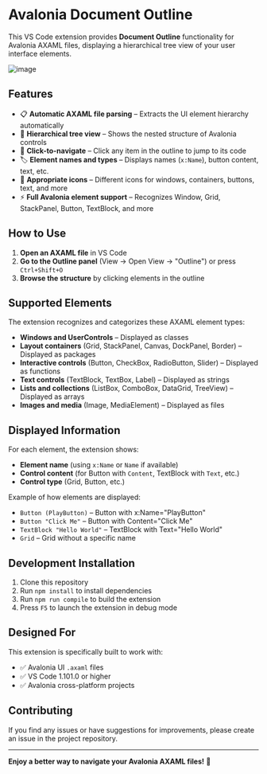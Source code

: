 # Avalonia Document Outline

This VS Code extension provides **Document Outline** functionality for Avalonia AXAML files, displaying a hierarchical tree view of your user interface elements.

![image](https://github.com/user-attachments/assets/d52a67f8-e5bf-409a-bd57-70b4f9f3e897)

## Features

* 📋 **Automatic AXAML file parsing** – Extracts the UI element hierarchy automatically
* 🌳 **Hierarchical tree view** – Shows the nested structure of Avalonia controls
* 🎯 **Click-to-navigate** – Click any item in the outline to jump to its code
* 🏷️ **Element names and types** – Displays names (`x:Name`), button content, text, etc.
* 🎨 **Appropriate icons** – Different icons for windows, containers, buttons, text, and more
* ⚡ **Full Avalonia element support** – Recognizes Window, Grid, StackPanel, Button, TextBlock, and more

## How to Use

1. **Open an AXAML file** in VS Code
2. **Go to the Outline panel** (View → Open View → "Outline") or press `Ctrl+Shift+O`
3. **Browse the structure** by clicking elements in the outline

## Supported Elements

The extension recognizes and categorizes these AXAML element types:

* **Windows and UserControls** – Displayed as classes
* **Layout containers** (Grid, StackPanel, Canvas, DockPanel, Border) – Displayed as packages
* **Interactive controls** (Button, CheckBox, RadioButton, Slider) – Displayed as functions
* **Text controls** (TextBlock, TextBox, Label) – Displayed as strings
* **Lists and collections** (ListBox, ComboBox, DataGrid, TreeView) – Displayed as arrays
* **Images and media** (Image, MediaElement) – Displayed as files

## Displayed Information

For each element, the extension shows:

* **Element name** (using `x:Name` or `Name` if available)
* **Control content** (for Button with `Content`, TextBlock with `Text`, etc.)
* **Control type** (Grid, Button, etc.)

Example of how elements are displayed:

* `Button (PlayButton)` – Button with x\:Name="PlayButton"
* `Button "Click Me"` – Button with Content="Click Me"
* `TextBlock "Hello World"` – TextBlock with Text="Hello World"
* `Grid` – Grid without a specific name

## Development Installation

1. Clone this repository
2. Run `npm install` to install dependencies
3. Run `npm run compile` to build the extension
4. Press `F5` to launch the extension in debug mode

## Designed For

This extension is specifically built to work with:

* ✅ Avalonia UI `.axaml` files
* ✅ VS Code 1.101.0 or higher
* ✅ Avalonia cross-platform projects

## Contributing

If you find any issues or have suggestions for improvements, please create an issue in the project repository.

---

**Enjoy a better way to navigate your Avalonia AXAML files!** 🚀
